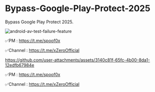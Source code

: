 # Bypass-Google-Play-Protect-2025
Bypass Google Play Protect 2025.


![android-av-test-failure-feature](https://github.com/user-attachments/assets/84a3a9ca-60d6-4da3-b97d-5bca250e4a26)


✅PM : https://t.me/spoof0x

✅Channel : https://t.me/xZeroOfficial




https://github.com/user-attachments/assets/3140c81f-65fc-4b00-8da1-12edfb67984e


✅PM : https://t.me/spoof0x

✅Channel : https://t.me/xZeroOfficial
